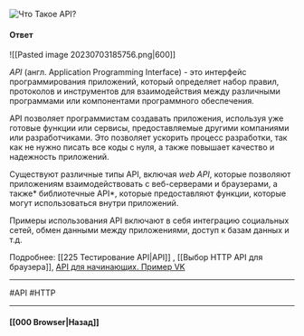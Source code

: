 ![Что Такое API?](https://youtu.be/ngyOYuTrUk8?t=98)

#### Ответ

![[Pasted image 20230703185756.png|600]]

*API* (англ. Application Programming Interface) - это интерфейс программирования приложений, который определяет набор правил, протоколов и инструментов для взаимодействия между различными программами или компонентами программного обеспечения.

API позволяет программистам создавать приложения, используя уже готовые функции или сервисы, предоставляемые другими компаниями или разработчиками. Это позволяет ускорить процесс разработки, так как не нужно писать все коды с нуля, а также повышает качество и надежность приложений.

Существуют различные типы API, включая *web API*, которые позволяют приложениям взаимодействовать с веб-серверами и браузерами, а также* библиотечные API*, которые предоставляют функции, которые могут использоваться внутри приложений.

Примеры использования API включают в себя интеграцию социальных сетей, обмен данными между приложениями, доступ к базам данных и т.д.

Подробнее: [[225 Тестирование API|API]] , [[Выбор HTTP API для браузера]], [API для начинающих. Пример VK](https://www.youtube.com/watch?v=w8t4tdtIzYY)

___
#API #HTTP

___

#### [[000 Browser|Назад]]
